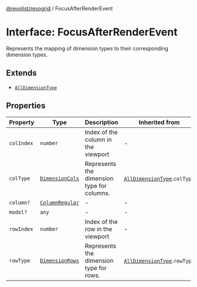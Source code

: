 [@revolist/revogrid](README.md) / FocusAfterRenderEvent

# Interface: FocusAfterRenderEvent

Represents the mapping of dimension types to their corresponding dimension types.

## Extends

- [`AllDimensionType`](Interface.AllDimensionType.md)

## Properties

| Property | Type | Description | Inherited from | Defined in |
| ------ | ------ | ------ | ------ | ------ |
| `colIndex` | `number` | Index of the column in the viewport | - | [src/types/interfaces.ts:795](https://github.com/revolist/revogrid/blob/93978cbf92b3c4002586c5528517b1ce86d856d9/src/types/interfaces.ts#L795) |
| `colType` | [`DimensionCols`](TypeAlias.DimensionCols.md) | Represents the dimension type for columns. | [`AllDimensionType`](Interface.AllDimensionType.md).`colType` | [src/types/interfaces.ts:756](https://github.com/revolist/revogrid/blob/93978cbf92b3c4002586c5528517b1ce86d856d9/src/types/interfaces.ts#L756) |
| `column?` | [`ColumnRegular`](Interface.ColumnRegular.md) | - | - | [src/types/interfaces.ts:787](https://github.com/revolist/revogrid/blob/93978cbf92b3c4002586c5528517b1ce86d856d9/src/types/interfaces.ts#L787) |
| `model?` | `any` | - | - | [src/types/interfaces.ts:786](https://github.com/revolist/revogrid/blob/93978cbf92b3c4002586c5528517b1ce86d856d9/src/types/interfaces.ts#L786) |
| `rowIndex` | `number` | Index of the row in the viewport | - | [src/types/interfaces.ts:791](https://github.com/revolist/revogrid/blob/93978cbf92b3c4002586c5528517b1ce86d856d9/src/types/interfaces.ts#L791) |
| `rowType` | [`DimensionRows`](TypeAlias.DimensionRows.md) | Represents the dimension type for rows. | [`AllDimensionType`](Interface.AllDimensionType.md).`rowType` | [src/types/interfaces.ts:751](https://github.com/revolist/revogrid/blob/93978cbf92b3c4002586c5528517b1ce86d856d9/src/types/interfaces.ts#L751) |
